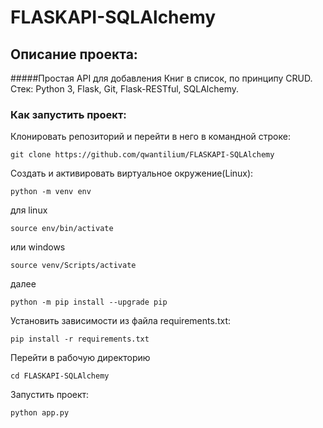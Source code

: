 # FLASKAPI-SQLAlchemy
## Описание проекта:
#####Простая API для добавления Книг в список, по принципу CRUD.
Стек: Python 3, Flask, Git, Flask-RESTful, SQLAlchemy.

### Как запустить проект:

Клонировать репозиторий и перейти в него в командной строке:

```
git clone https://github.com/qwantilium/FLASKAPI-SQLAlchemy
```

Cоздать и активировать виртуальное окружение(Linux):

```
python -m venv env
```
для linux
```
source env/bin/activate
```
или windows
```
source venv/Scripts/activate
```
далее
```
python -m pip install --upgrade pip
```

Установить зависимости из файла requirements.txt:

```
pip install -r requirements.txt
```

Перейти в рабочую директорию
```
cd FLASKAPI-SQLAlchemy
```

Запустить проект:

```
python app.py
```
